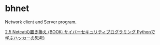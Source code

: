 # bhnet

Network client and Server program.

[2.5 Netcatの置き換え (BOOK: サイバーセキュリティプログラミング Pythonで学ぶハッカーの思考)]()
